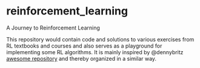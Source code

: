 # reinforcement_learning
A Journey to Reinforcement Learning

This repository would contain code and solutions to various exercises from RL textbooks and courses and also serves as a playground for implementing some RL algorithms.
It is mainly inspired by @dennybritz [awesome repository](https://github.com/dennybritz/reinforcement-learning) and thereby organized in a similar way.
